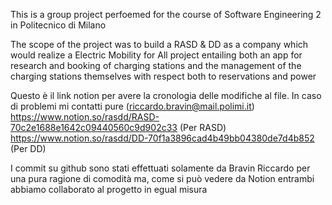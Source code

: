 This is a group project perfoemed for the course of Software Engineering 2 in Politecnico di Milano

The scope of the project was to build a RASD & DD as a company which would realize a Electric Mobility for All project entailing both an app for research and booking of charging stations and the management of the charging stations themselves with respect both to reservations and power 

Questo è il link notion per avere la cronologia delle modifiche al file. In caso di problemi mi contatti pure (riccardo.bravin@mail.polimi.it)
https://www.notion.so/rasdd/RASD-70c2e1688e1642c09440560c9d902c33   (Per RASD)
https://www.notion.so/rasdd/DD-70f1a3896cad4b49bb04380de7d4b852	    (Per DD)

I commit su github sono stati effettuati solamente da Bravin Riccardo per una pura ragione di comodità ma, 
come si può vedere da Notion entrambi abbiamo collaborato al progetto in egual misura
